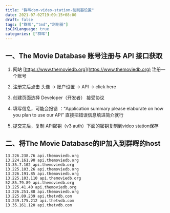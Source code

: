 ```yaml
---
title: "群晖dsm-video-station-刮削器设置"
date: 2021-07-02T19:09:15+08:00
draft: false
tags: ["群晖","tmd","刮削器"]
isCJKLanguage: true
categories: ["群晖"]
---
```


## 一、The Movie Database 账号注册与 API 接口获取

1. 网站 [https://www.themoviedb.org](https://www.themoviedb.org) 注册一个账号
2. 注册完后点击   头像 -> 账户设置 -> API -> click here
3. 创建页面选择 Developer（开发者） 接受协议
4. 填写信息，可能会报错 ：“Application summary please elaborate on how you plan to use our API” 直接把错误信息填进简介就行

5. 提交完后，复制 API密钥（v3 auth）下面的密钥复制到video station保存

## 二、将The Movie Database的IP加入到群晖的host

```shell
13.226.238.76 api.themoviedb.org
13.224.161.90 api.themoviedb.org
13.35.7.102 api.themoviedb.org
13.225.103.26 api.themoviedb.org
13.226.191.85 api.themoviedb.org
13.225.103.110 api.themoviedb.org
52.85.79.89 api.themoviedb.org
13.225.41.40 api.themoviedb.org
13.226.251.88 api.themoviedb.org
13.225.89.239 api.thetvdb.com
13.249.175.212 api.thetvdb.com
13.35.161.120 api.thetvdb.com
```
